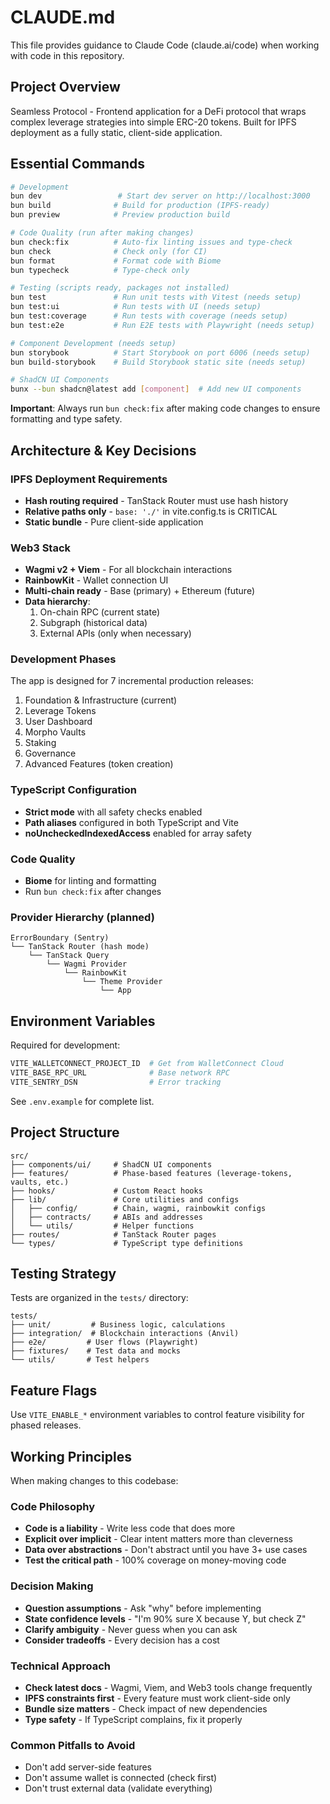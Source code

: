 # CLAUDE.md

This file provides guidance to Claude Code (claude.ai/code) when working with code in this repository.

## Project Overview

Seamless Protocol - Frontend application for a DeFi protocol that wraps complex leverage strategies into simple ERC-20 tokens. Built for IPFS deployment as a fully static, client-side application.

## Essential Commands

```bash
# Development
bun dev                 # Start dev server on http://localhost:3000
bun build              # Build for production (IPFS-ready)
bun preview            # Preview production build

# Code Quality (run after making changes)
bun check:fix          # Auto-fix linting issues and type-check
bun check              # Check only (for CI)
bun format             # Format code with Biome
bun typecheck          # Type-check only

# Testing (scripts ready, packages not installed)
bun test               # Run unit tests with Vitest (needs setup)
bun test:ui            # Run tests with UI (needs setup)
bun test:coverage      # Run tests with coverage (needs setup)
bun test:e2e           # Run E2E tests with Playwright (needs setup)

# Component Development (needs setup)
bun storybook          # Start Storybook on port 6006 (needs setup)
bun build-storybook    # Build Storybook static site (needs setup)

# ShadCN UI Components
bunx --bun shadcn@latest add [component]  # Add new UI components
```

**Important**: Always run `bun check:fix` after making code changes to ensure formatting and type safety.

## Architecture & Key Decisions

### IPFS Deployment Requirements
- **Hash routing required** - TanStack Router must use hash history
- **Relative paths only** - `base: './'` in vite.config.ts is CRITICAL
- **Static bundle** - Pure client-side application

### Web3 Stack
- **Wagmi v2 + Viem** - For all blockchain interactions
- **RainbowKit** - Wallet connection UI
- **Multi-chain ready** - Base (primary) + Ethereum (future)
- **Data hierarchy**: 
  1. On-chain RPC (current state)
  2. Subgraph (historical data)
  3. External APIs (only when necessary)

### Development Phases
The app is designed for 7 incremental production releases:
1. Foundation & Infrastructure (current)
2. Leverage Tokens
3. User Dashboard
4. Morpho Vaults
5. Staking
6. Governance
7. Advanced Features (token creation)

### TypeScript Configuration
- **Strict mode** with all safety checks enabled
- **Path aliases** configured in both TypeScript and Vite
- **noUncheckedIndexedAccess** enabled for array safety

### Code Quality
- **Biome** for linting and formatting
- Run `bun check:fix` after changes

### Provider Hierarchy (planned)
```
ErrorBoundary (Sentry)
└── TanStack Router (hash mode)
    └── TanStack Query
        └── Wagmi Provider
            └── RainbowKit
                └── Theme Provider
                    └── App
```

## Environment Variables

Required for development:
```bash
VITE_WALLETCONNECT_PROJECT_ID  # Get from WalletConnect Cloud
VITE_BASE_RPC_URL              # Base network RPC
VITE_SENTRY_DSN                # Error tracking
```

See `.env.example` for complete list.

## Project Structure

```
src/
├── components/ui/     # ShadCN UI components
├── features/          # Phase-based features (leverage-tokens, vaults, etc.)
├── hooks/             # Custom React hooks
├── lib/               # Core utilities and configs
│   ├── config/        # Chain, wagmi, rainbowkit configs
│   ├── contracts/     # ABIs and addresses
│   └── utils/         # Helper functions
├── routes/            # TanStack Router pages
└── types/             # TypeScript type definitions
```

## Testing Strategy

Tests are organized in the `tests/` directory:
```
tests/
├── unit/         # Business logic, calculations
├── integration/  # Blockchain interactions (Anvil)
├── e2e/         # User flows (Playwright)
├── fixtures/    # Test data and mocks
└── utils/       # Test helpers
```

## Feature Flags

Use `VITE_ENABLE_*` environment variables to control feature visibility for phased releases.

## Working Principles

When making changes to this codebase:

### Code Philosophy
- **Code is a liability** - Write less code that does more
- **Explicit over implicit** - Clear intent matters more than cleverness
- **Data over abstractions** - Don't abstract until you have 3+ use cases
- **Test the critical path** - 100% coverage on money-moving code

### Decision Making
- **Question assumptions** - Ask "why" before implementing
- **State confidence levels** - "I'm 90% sure X because Y, but check Z"
- **Clarify ambiguity** - Never guess when you can ask
- **Consider tradeoffs** - Every decision has a cost

### Technical Approach
- **Check latest docs** - Wagmi, Viem, and Web3 tools change frequently
- **IPFS constraints first** - Every feature must work client-side only
- **Bundle size matters** - Check impact of new dependencies
- **Type safety** - If TypeScript complains, fix it properly

### Common Pitfalls to Avoid
- Don't add server-side features
- Don't assume wallet is connected (check first)
- Don't trust external data (validate everything)